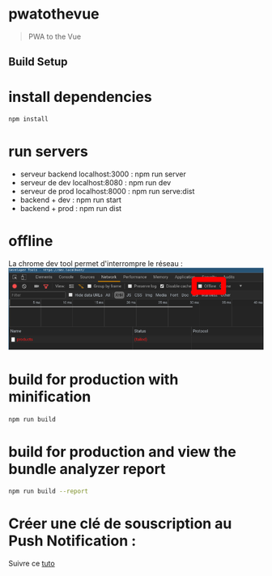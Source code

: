 # pwatothevue

> PWA to the Vue

## Build Setup

# install dependencies
``` bash
npm install
```

# run servers

* serveur backend localhost:3000 : npm run server
* serveur de dev localhost:8080  : npm run dev
* serveur de prod localhost:8000 : npm run serve:dist
* backend + dev : npm run start
* backend + prod : npm run dist

# offline
La chrome dev tool permet d'interrompre le réseau :
![offline](./offline.png)

# build for production with minification
``` bash
npm run build
```

# build for production and view the bundle analyzer report
``` bash
npm run build --report
```

# Créer une clé de souscription au Push Notification :
Suivre ce [tuto](https://web-push-codelab.glitch.me/)
